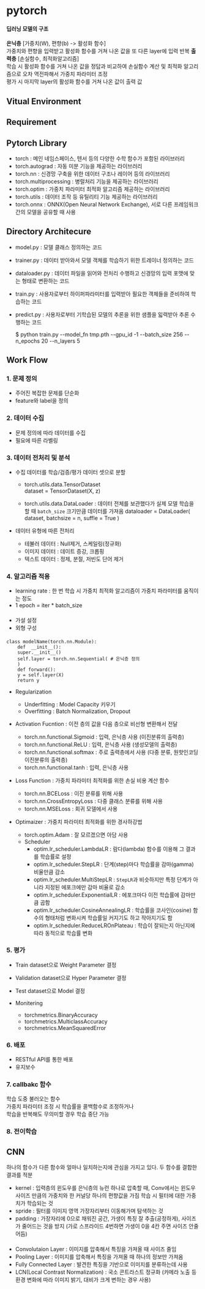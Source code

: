 # pytorch

#### 딥러닝 모델의 구조

**은닉층** [가중치(W), 편향(b) -> 활성화 함수]  
가중치와 편향을 입력받고 활성화 함수를 거쳐 나온 값을 또 다른 layer에 입력 반복
**출력층** [손실함수, 최적화알고리즘]  
학습 시 활성화 함수를 거쳐 나온 값을 정답과 비교하여 손실함수 계산 및 최적화 알고리즘으로 오차 역전파해서 가중치 파라미터 조정  
평가 시 마지막 layer의 활성화 함수를 거쳐 나온 값이 출력 값

## Vitual Environment

## Requirement

## Pytorch Library

-   torch : 메인 네임스페이스, 텐서 등의 다양한 수학 함수가 포함된 라이브러리
-   torch.autograd : 자동 미분 기능을 제공하는 라이브러리
-   torch.nn : 신경망 구축을 위한 데이터 구조나 레이어 등의 라이브러리
-   torch.multiprocessing : 병럴처리 기능을 제공하는 라이브러리
-   torch.optim : 가중치 파라미터 최적화 알고리즘 제공하는 라이브러리
-   torch.utils : 데이터 조작 등 유틸리티 기능 제공하는 라이브러리
-   torch.onnx : ONNX(Open Neural Network Exchange), 서로 다른 프레임워크 간의 모델을 공유할 때 사용

## Directory Architecure

-   model.py : 모델 클래스 정의하는 코드
-   trainer.py : 데이터 받아와서 모델 객체를 학습하기 위한 트레이너 정의하는 코드
-   dataloader.py : 데이터 파일을 읽어와 전처리 수행하고 신경망의 입력 포맷에 맞는 형태로 변환하는 코드
-   train.py : 사용자로부터 하이퍼파라미터를 입력받아 필요한 객체들을 준비하여 학습하는 코드
-   predict.py : 사용자로부터 기학습된 모델의 추론을 위한 샘플을 읿력받아 추론 수행하는 코드

    $ python train.py --model_fn tmp.pth --gpu_id -1 --batch_size 256 --n_epochs 20 --n_layers 5

## Work Flow

### 1. 문제 정의

-   주어진 복잡한 문제를 단순화
-   feature와 label을 정의

### 2. 데이터 수집

-   문제 정의에 따라 데이터를 수집
-   필요에 따른 라벨링

### 3. 데이터 전처리 및 분석

-   수집 데이터를 학습/검증/평가 데이터 셋으로 분할

    -   torch.utils.data.TensorDataset  
         dataset = TensorDataset(X, z)

    -   torch.utils.data.DataLoader : 데이터 전체를 보관했다가 실제 모델 학습을 할 때 `batch_size` 크기만큼 데이터를 가져옴
        dataloader = DataLoader(
        dataset,
        batchsize = n,
        suffle = True
        )

-   데이터 유형에 따른 전처리
    -   테뷸러 데이터 : Null제거, 스케일링(정규화)
    -   이미지 데이터 : 데이트 증강, 크롭핑
    -   텍스트 데이터 : 정제, 분절, 저빈도 단어 제거

### 4. 알고리즘 적용
- learning rate : 한 번 학습 시 가중치 최적화 알고리즘이 가중치 파라미터를 움직이는 정도
- 1 epoch = iter * batch_size
####
-   가설 설정
-   외형 구성

####

    class modelName(torch.nn.Module):
        def  __init__():
        super.__init__()
        self.layer = torch.nn.Sequential( # 은닉층 정의
        )
        def forward():
        y = self.layer(X)
        return y

-   Regularization

    -   Underfitting : Model Capacity 키우기
    -   Overfitting : Batch Normalization, Dropout

-   Activation Fucntion : 이전 층의 값을 다음 층으로 비선형 변환해서 전달

    -   torch.nn.functional.Sigmoid : 입력, 은닉층 사용 (이진분류의 출력층)
    -   torch.nn.functional.ReLU : 입력, 은닉층 사용 (생성모델의 출력층)
    -   torch.nn.functional.softmax : 주로 출력층에서 사용 (다중 분류, 원핫인코딩 이진분류의 출력층)
    -   torch.nn.functional.tanh : 입력, 은닉층 사용

-   Loss Function : 가중치 파라미터 최적화를 위한 손실 비용 계산 함수

    -   torch.nn.BCELoss : 이진 분류를 위해 사용
    -   torch.nn.CrossEntropyLoss : 다중 클래스 분류를 위해 사용
    -   torch.nn.MSELoss : 회귀 모델에서 사용

-   Optimaizer : 가중치 파라미터 최적화를 위한 경사하강법
    -   torch.optim.Adam : 잘 모르겠으면 아담 사용
    -   Scheduler
        -   optim.lr_scheduler.LambdaLR : 람다(lambda) 함수를 이용해 그 결과를 학습률로 설정
        -   optim.lr_scheduler.StepLR : 단계(step)마다 학습률을 감마(gamma) 비율만큼 감소
        -   optim.lr_scheduler.MultiStepLR : `StepLR`과 비슷하지만 특정 단계가 아니라 지정된 에포크에만 감마 비율로 감소
        -   optim.lr_scheduler.ExponentialLR : 에포크마다 이전 학습률에 감마만큼 곱함
        -   optim.lr_scheduler.CosineAnnealingLR : 학습률을 코사인(cosine) 함수의 형태처럼 변화시켜 학습률일 커지기도 하고 작아지기도 함
        -   optim.lr_scheduler.ReduceLROnPlateau : 학습이 잘되는지 아닌지에 따라 동적으로 학습률 변화

### 5. 평가

-   Train dataset으로 Weight Parameter 결정
-   Validation dataset으로 Hyper Parameter 결정
-   Test dataset으로 Model 결정

-   Monitering
    -   torchmetrics.BinaryAccuracy
    -   torchmetrics.MulticlassAccuracy
    -   torchmetrics.MeanSquaredError

### 6. 배포

-   RESTful API를 통한 배포
-   유지보수

### 7. callbakc 함수

학습 도중 불러오는 함수  
가중치 파라미터 조정 시 학습률을 콜백함수로 조정하거나  
학습을 반복해도 무의미할 경우 학습 중단 가능  
 
### 8. 전이학습


## CNN
하나의 함수가 다른 함수와 얼마나 일치하는지에 관심을 가지고 있다. 두 함수를 결합한 결과를 적분
- kernel : 입력층의 윈도우를 은닉층의 뉴런 하나로 압축할 때,
  Conv에서는 윈도우 사이즈 만큼의 가중치와 한 커널당 하나의 편향값을 가짐
  학습 시 필터에 대한 가중치가 학습되는 것
- spride : 필터를 이미지 영역 가장자리부터 이동해가며 탐색하는 것
- padding : 가장자리에 0으로 채워진 공간, 가생이 특징 잘 추출(공정하게), 사이즈가 줄어드는 것을 방지
  (가로 스프라이드 4번하면 가생이 0을 4칸 주면 사이즈 안줄어듬)
####
- Convolutaion Layer : 이미지를 압축해서 특징을 가져올 때 사이즈 줄임
- Pooling Layer : 이미지를 압축해서 특징을 가져올 때 하나의 정보만 가져옴
- Fully Connected Layer : 발견한 특징을 기반으로 이미지를 분류하는데 사용
- LCN(Local Contrast Normalization) : 국소 콘트라스트 정규화 (카메라 노출 등 환경 변화에 따라 이미지 밝기, 대비가 크게 변하는 경우 사용)

